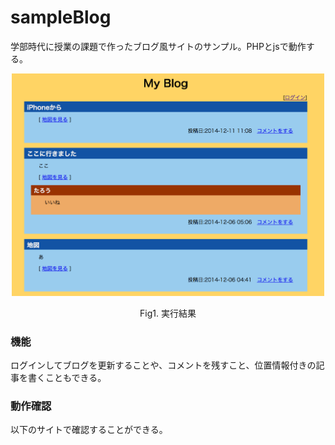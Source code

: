 # sampleBlog
学部時代に授業の課題で作ったブログ風サイトのサンプル。PHPとjsで動作する。
<div align="CENTER">
<img src="https://github.com/nshhhin/Images/blob/master/sampleBlog_demo.png" width="500px" height="auto">
<p>Fig1. 実行結果</p>
</div>

### 機能
ログインしてブログを更新することや、コメントを残すこと、位置情報付きの記事を書くこともできる。

### 動作確認
以下のサイトで確認することができる。
